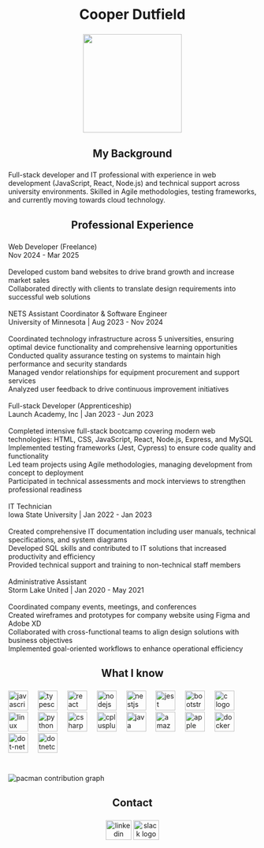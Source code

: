 <h1 align="center">Cooper Dutfield</h1>

###

<div align="center">
  <img height="200" src="https://d1tq3fcx54x7ou.cloudfront.net/uploads/store/tenant_161/image/1586/image/a80467da4a6e0376b28a1696535afa98.gif"  />
</div>

###

<h2 align="center">My Background</h2>

###

<p align="left">Full-stack developer and IT professional with experience in web development (JavaScript, React, Node.js) and technical support across university environments. Skilled in Agile methodologies, testing frameworks, and currently moving towards cloud technology.</p>

###

<h2 align="center">Professional Experience</h2>

###

<p align="left">Web Developer (Freelance)<br>Nov 2024 - Mar 2025<br><br>Developed custom band websites to drive brand growth and increase market sales<br>Collaborated directly with clients to translate design requirements into successful web solutions<br><br>NETS Assistant Coordinator & Software Engineer<br>University of Minnesota | Aug 2023 - Nov 2024<br><br>Coordinated technology infrastructure across 5 universities, ensuring optimal device functionality and comprehensive learning opportunities<br>Conducted quality assurance testing on systems to maintain high performance and security standards<br>Managed vendor relationships for equipment procurement and support services<br>Analyzed user feedback to drive continuous improvement initiatives<br><br>Full-stack Developer (Apprenticeship)<br>Launch Academy, Inc | Jan 2023 - Jun 2023<br><br>Completed intensive full-stack bootcamp covering modern web technologies: HTML, CSS, JavaScript, React, Node.js, Express, and MySQL<br>Implemented testing frameworks (Jest, Cypress) to ensure code quality and functionality<br>Led team projects using Agile methodologies, managing development from concept to deployment<br>Participated in technical assessments and mock interviews to strengthen professional readiness<br><br>IT Technician<br>Iowa State University | Jan 2022 - Jan 2023<br><br>Created comprehensive IT documentation including user manuals, technical specifications, and system diagrams<br>Developed SQL skills and contributed to IT solutions that increased productivity and efficiency<br>Provided technical support and training to non-technical staff members<br><br>Administrative Assistant<br>Storm Lake United | Jan 2020 - May 2021<br><br>Coordinated company events, meetings, and conferences<br>Created wireframes and prototypes for company website using Figma and Adobe XD<br>Collaborated with cross-functional teams to align design solutions with business objectives<br>Implemented goal-oriented workflows to enhance operational efficiency</p>

###

<h2 align="center">What I know</h2>

###

<div align="left">
  <img src="https://cdn.jsdelivr.net/gh/devicons/devicon/icons/javascript/javascript-original.svg" height="40" alt="javascript logo"  />
  <img width="12" />
  <img src="https://cdn.jsdelivr.net/gh/devicons/devicon/icons/typescript/typescript-original.svg" height="40" alt="typescript logo"  />
  <img width="12" />
  <img src="https://cdn.jsdelivr.net/gh/devicons/devicon/icons/react/react-original.svg" height="40" alt="react logo"  />
  <img width="12" />
  <img src="https://cdn.jsdelivr.net/gh/devicons/devicon/icons/nodejs/nodejs-original.svg" height="40" alt="nodejs logo"  />
  <img width="12" />
  <img src="https://cdn.jsdelivr.net/gh/devicons/devicon/icons/nestjs/nestjs-original.svg" height="40" alt="nestjs logo"  />
  <img width="12" />
  <img src="https://cdn.jsdelivr.net/gh/devicons/devicon/icons/jest/jest-plain.svg" height="40" alt="jest logo"  />
  <img width="12" />
  <img src="https://cdn.jsdelivr.net/gh/devicons/devicon/icons/bootstrap/bootstrap-original.svg" height="40" alt="bootstrap logo"  />
  <img width="12" />
  <img src="https://cdn.jsdelivr.net/gh/devicons/devicon/icons/c/c-original.svg" height="40" alt="c logo"  />
  <img width="12" />
  <img src="https://cdn.jsdelivr.net/gh/devicons/devicon/icons/linux/linux-original.svg" height="40" alt="linux logo"  />
  <img width="12" />
  <img src="https://cdn.jsdelivr.net/gh/devicons/devicon/icons/python/python-original.svg" height="40" alt="python logo"  />
  <img width="12" />
  <img src="https://cdn.jsdelivr.net/gh/devicons/devicon/icons/csharp/csharp-original.svg" height="40" alt="csharp logo"  />
  <img width="12" />
  <img src="https://cdn.jsdelivr.net/gh/devicons/devicon/icons/cplusplus/cplusplus-original.svg" height="40" alt="cplusplus logo"  />
  <img width="12" />
  <img src="https://cdn.jsdelivr.net/gh/devicons/devicon/icons/java/java-original.svg" height="40" alt="java logo"  />
  <img width="12" />
  <img src="https://cdn.jsdelivr.net/gh/devicons/devicon/icons/amazonwebservices/amazonwebservices-line-wordmark.svg" height="40" alt="amazonwebservices logo"  />
  <img width="12" />
  <img src="https://cdn.jsdelivr.net/gh/devicons/devicon/icons/apple/apple-original.svg" height="40" alt="apple logo"  />
  <img width="12" />
  <img src="https://cdn.jsdelivr.net/gh/devicons/devicon/icons/docker/docker-original.svg" height="40" alt="docker logo"  />
  <img width="12" />
  <img src="https://cdn.jsdelivr.net/gh/devicons/devicon/icons/dot-net/dot-net-original.svg" height="40" alt="dot-net logo"  />
  <img width="12" />
  <img src="https://cdn.jsdelivr.net/gh/devicons/devicon/icons/dotnetcore/dotnetcore-original.svg" height="40" alt="dotnetcore logo"  />
</div>

###

<br clear="both">

<picture>
  <source media="(prefers-color-scheme: dark)" srcset="https://raw.githubusercontent.com/cooperdutfield/cooperdutfield/output/pacman-contribution-graph-dark.svg">
  <source media="(prefers-color-scheme: light)" srcset="https://raw.githubusercontent.com/cooperdutfield/cooperdutfield/output/pacman-contribution-graph.svg">
  <img alt="pacman contribution graph" src="https://raw.githubusercontent.com/cooperdutfield/cooperdutfield/output/pacman-contribution-graph.svg">
</picture>

###

<h2 align="center">Contact</h2>

###

<div align="center">
  <img src="https://raw.githubusercontent.com/maurodesouza/profile-readme-generator/master/src/assets/icons/social/linkedin/default.svg" width="52" height="40" alt="linkedin logo"  />
  <img src="https://raw.githubusercontent.com/maurodesouza/profile-readme-generator/master/src/assets/icons/social/slack/default.svg" width="52" height="40" alt="slack logo"  />
</div>

###
